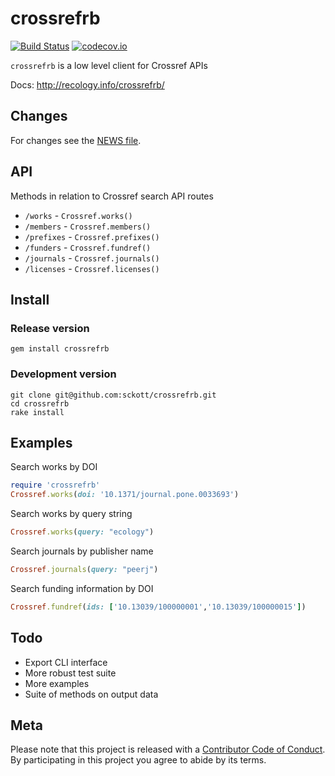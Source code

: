 crossrefrb
=========

[![Build Status](https://api.travis-ci.org/sckott/crossrefrb.png)](https://travis-ci.org/sckott/crossrefrb)
[![codecov.io](http://codecov.io/github/sckott/crossrefrb/coverage.svg?branch=master)](http://codecov.io/github/sckott/crossrefrb?branch=master)

`crossrefrb` is a low level client for Crossref APIs

Docs: http://recology.info/crossrefrb/

## Changes

For changes see the [NEWS file](NEWS.md).

## API

Methods in relation to Crossref search API routes

* `/works` - `Crossref.works()`
* `/members` - `Crossref.members()`
* `/prefixes` - `Crossref.prefixes()`
* `/funders` - `Crossref.fundref()`
* `/journals` - `Crossref.journals()`
* `/licenses` - `Crossref.licenses()`

## Install

### Release version

```
gem install crossrefrb
```

### Development version

```
git clone git@github.com:sckott/crossrefrb.git
cd crossrefrb
rake install
```

## Examples

Search works by DOI

```ruby
require 'crossrefrb'
Crossref.works(doi: '10.1371/journal.pone.0033693')
```

Search works by query string

```ruby
Crossref.works(query: "ecology")
```

Search journals by publisher name

```ruby
Crossref.journals(query: "peerj")
```

Search funding information by DOI

```ruby
Crossref.fundref(ids: ['10.13039/100000001','10.13039/100000015'])
```

## Todo

* Export CLI interface
* More robust test suite
* More examples
* Suite of methods on output data

## Meta

Please note that this project is released with a [Contributor Code of Conduct](CONDUCT.md). By participating in this project you agree to abide by its terms.
